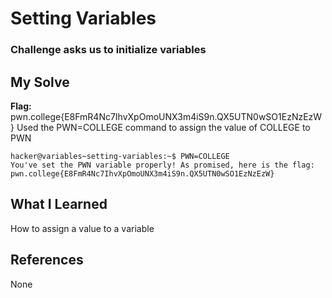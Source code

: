 # Setting Variables
### Challenge asks us to initialize variables


## My Solve
**Flag:** pwn.college{E8FmR4Nc7IhvXpOmoUNX3m4iS9n.QX5UTN0wSO1EzNzEzW}
Used the PWN=COLLEGE command to assign the value of COLLEGE to PWN


```
hacker@variables~setting-variables:~$ PWN=COLLEGE
You've set the PWN variable properly! As promised, here is the flag:
pwn.college{E8FmR4Nc7IhvXpOmoUNX3m4iS9n.QX5UTN0wSO1EzNzEzW}
```

## What I Learned
How to assign a value to a variable 

## References
None